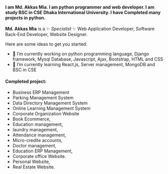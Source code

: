  
#### I am Md. Akkas Mia. I am python programmer and web developer. I am study BSC in CSE Dhaka International University. I have Completed many projects in python.

**Md. Akkas Mia** is a ✨ _Specialist_ ✨ Web Application Developer, Software Back-End Developer, Website Designer.

Here are some ideas to get you started:

- 🔭 I’m currently working on python programming language, Django framework, Mysql Database, Javascript, Ajax, Bootstrap, HTML and CSS
- 📖 I’m currently learning React.js, Server management, MongoDB and BSC in CSE

#### Completed project:
 - Business ERP Management
 - Parking Management System
 - Data Directory Management System
 - Online Learning Management System
 - Corporate Organization Website
 - Book Ecommerce,
 - Education management,
 - laundry management,
 - Attendance management,
 - Micro-credite accounts,
 - Doctor management,
 - Education ERP Management,
 - Corporate office Website.
 - Personal Website,
 - Real Estate Website.
 
